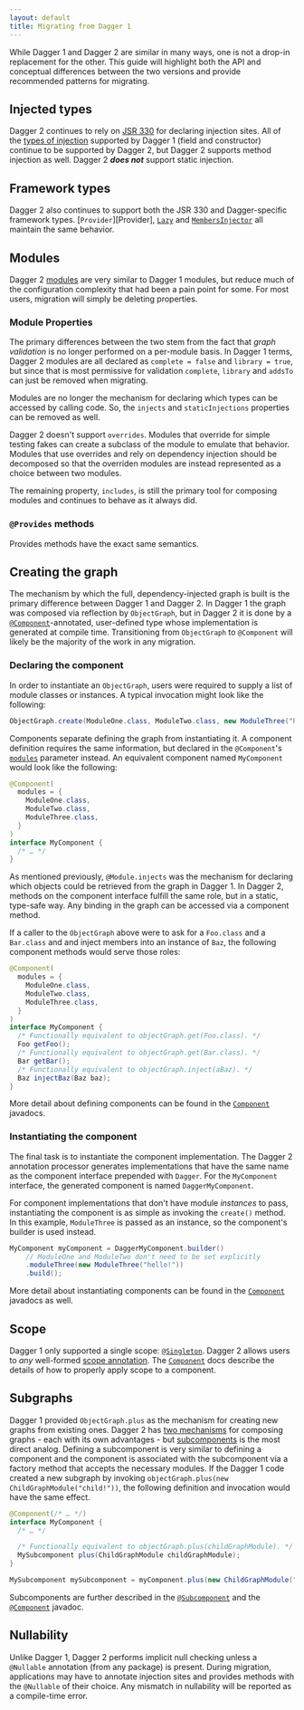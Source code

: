 ```yaml
---
layout: default
title: Migrating from Dagger 1
---
```


While Dagger 1 and Dagger 2 are similar in many ways, one is not a drop-in replacement for the other.  This guide will highlight both the API and conceptual differences between the two versions and provide recommended patterns for migrating.

## Injected types

Dagger 2 continues to rely on [JSR 330](https://jcp.org/en/jsr/detail?id=330) for declaring injection sites. All of the [types of injection](http://docs.oracle.com/javaee/6/api/javax/inject/Inject.html) supported by Dagger 1 (field and constructor) continue to be supported by Dagger 2, but Dagger 2 supports method injection as well. Dagger 2 ***does not*** support static injection.

## Framework types

Dagger 2 also continues to support both the JSR 330 and Dagger-specific framework types. [`Provider`][Provider], [`Lazy`][Lazy] and [`MembersInjector`][MembersInjector] all maintain the same behavior.

## Modules

Dagger 2 [modules][Module] are very similar to Dagger 1 modules, but reduce much of the configuration complexity that had been a pain point for some.  For most users, migration will simply be deleting properties.

### Module Properties

The primary differences between the two stem from the fact that _graph validation_ is no longer performed on a per-module basis. In Dagger 1 terms, Dagger 2 modules are all declared as `complete = false` and `library = true`, but since that is most permissive for validation `complete`, `library` and `addsTo` can just be removed when migrating.

Modules are no longer the mechanism for declaring which types can be accessed by calling code.  So, the `injects` and `staticInjections` properties can be removed as well.

Dagger 2 doesn't support `overrides`.  Modules that override for simple testing fakes can create a subclass of the module to emulate that behavior.  Modules that use overrides and rely on dependency injection should be decomposed so that the overriden modules are instead represented as a choice between two modules.

The remaining property, `includes`, is still the primary tool for composing modules and continues to behave as it always did.

### `@Provides` methods

Provides methods have the exact same semantics.

## Creating the graph

The mechanism by which the full, dependency-injected graph is built is the primary difference between Dagger 1 and Dagger 2. In Dagger 1 the graph was composed via reflection by `ObjectGraph`, but in Dagger 2 it is done by a [`@Component`][Component]-annotated, user-defined type whose implementation is generated at compile time. Transitioning from `ObjectGraph` to `@Component` will likely be the majority of the work in any migration.

### Declaring the component

In order to instantiate an `ObjectGraph`, users were required to supply a list of module classes or instances.  A typical invocation might look like the following:

```java
ObjectGraph.create(ModuleOne.class, ModuleTwo.class, new ModuleThree("hello!"));
```

Components separate defining the graph from instantiating it. A component definition requires the same information, but declared in the `@Component`'s [`modules`][Component-modules] parameter instead.  An equivalent component named `MyComponent` would look like the following:

```java
@Component(
  modules = {
    ModuleOne.class,
    ModuleTwo.class,
    ModuleThree.class,
  }
)
interface MyComponent {
  /* … */
}
```

As mentioned previously, `@Module.injects` was the mechanism for declaring which objects could be retrieved from the graph in Dagger 1.  In Dagger 2, methods on the component interface fulfill the same role, but in a static, type-safe way. Any binding in the graph can be accessed via a component method.

If a caller to the `ObjectGraph` above were to ask for a `Foo.class` and a `Bar.class` and and inject members into an instance of `Baz`, the following component methods would serve those roles:

```java
@Component(
  modules = {
    ModuleOne.class,
    ModuleTwo.class,
    ModuleThree.class,
  }
)
interface MyComponent {
  /* Functionally equivalent to objectGraph.get(Foo.class). */
  Foo getFoo();
  /* Functionally equivalent to objectGraph.get(Bar.class). */
  Bar getBar();
  /* Functionally equivalent to objectGraph.inject(aBaz). */
  Baz injectBaz(Baz baz);
}
```

More detail about defining components can be found in the [`Component`][Component] javadocs.

### Instantiating the component

The final task is to instantiate the component implementation. The Dagger 2 annotation processor generates implementations that have the same name as the component interface prepended with `Dagger`. For the `MyComponent` interface, the generated component is named `DaggerMyComponent`.

For component implementations that don't have module _instances_ to pass, instantiating the component is as simple as invoking the `create()` method. In this example, `ModuleThree` is passed as an instance, so the component's builder is used instead.

```java
MyComponent myComponent = DaggerMyComponent.builder()
    // ModuleOne and ModuleTwo don't need to be set explicitly
    .moduleThree(new ModuleThree("hello!"))
    .build();
```

More detail about instantiating components can be found in the [`Component`][Component] javadocs as well.

## Scope

Dagger 1 only supported a single scope: [`@Singleton`][Singleton].  Dagger 2 allows users to _any_ well-formed [scope annotation][Scope].  The [`Component`][Component] docs describe the details of how to properly apply scope to a component.

## Subgraphs

Dagger 1 provided `ObjectGraph.plus` as the mechanism for creating new graphs from existing ones.  Dagger 2 has [two mechanisms](/api/latest/dagger/Component.html#component-relationships) for composing graphs - each with its own advantages - but [subcomponents][Subcomponent] is the most direct analog.  Defining a subcomponent is very similar to defining a component and the component is associated with the subcomponent via a factory method that accepts the necessary modules.  If the Dagger 1 code created a new subgraph by invoking `objectGraph.plus(new ChildGraphModule("child!"))`, the following definition and invocation would have the same effect.

```java
@Component(/* … */)
interface MyComponent {
  /* … */

  /* Functionally equivalent to objectGraph.plus(childGraphModule). */
  MySubcomponent plus(ChildGraphModule childGraphModule);
}
```

```java
MySubcomponent mySubcomponent = myComponent.plus(new ChildGraphModule("child!"));
```

Subcomponents are further described in the [`@Subcomponent`][Subcomponent] and the [`@Component`](/api/latest/dagger/Component.html#subcomponents) javadoc.

## Nullability

Unlike Dagger 1, Dagger 2 performs implicit null checking unless a `@Nullable` annotation (from any package) is present.  During migration, applications may have to annotate injection sites and provides methods with the `@Nullable` of their choice. Any mismatch in nullability will be reported as a compile-time error.

[Component]: </api/latest/dagger/Component.html>
[Component-modules]: </api/latest/dagger/Component.html#modules()>
[Lazy]: </api/latest/dagger/Lazy.html>
[MembersInjector]: </api/latest/dagger/MembersInjector.html>
[Module]: </api/latest/dagger/Module.html>
[Provides]: </api/latest/dagger/Provides.html>
[Subcomponent]: </api/latest/dagger/Subcomponent.html>

[Scope]: <http://docs.oracle.com/javaee/7/api/javax/inject/Scope.html>
[Singleton]: <http://docs.oracle.com/javaee/7/api/javax/inject/Singleton.html>
